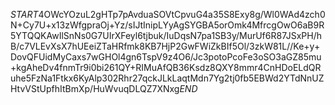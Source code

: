 $START$4OWcYOzuL2gHTp7pAvduaSOVtCpvuG4a35S8Exy8g/Wl0WAd4zch0N+Cy7U+x13zWfgpraOj+Yz/sIJtInipLYyAgSYGBA5orOmk4MfrcgOwO6aB9R5YTQQKAwIlSnNs0G7UIrXFeyl6tjbuk/IuDqsN7pa1SB3y/MurUf6R87JSxPH/hB/c7VLEvXsX7hUEeiZTaHRfmk8KB7HjP2GwFWiZkBIf5Ol/3zkW81L//Ke+y+DovQFUidMyCaxs7wGHOl4gn6TspV9z4O6/Jc3potoPcoFe3oSO3aGZ85mu+kgAheDv4fnmTr9i0bi261QY+RIMuAfQB36Ksdz8QXY8mmr4CnHDoELdQRuhe5FzNa1Ftkx6KyAlp302Rhr27qckJLkLaqtMdn7Yg2tj0fb5EBWd2YTdNnUZHtvVStUpfhItBmXp/HuWvuqDLQZ7XNxg$END$